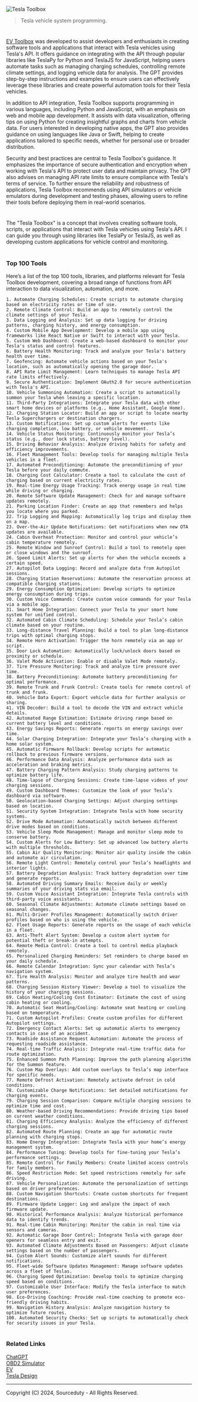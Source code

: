 ![Tesla Toolbox](https://github.com/user-attachments/assets/549da994-a049-49b7-a8e5-e8d5feded971)

> Tesla vehicle system programming.

#

[EV Toolbox](https://chatgpt.com/g/g-Xuf4ziPpB-ev-toolbox) was developed to assist developers and enthusiasts in creating software tools and applications that interact with Tesla vehicles using Tesla's API. It offers guidance on integrating with the API through popular libraries like TeslaPy for Python and TeslaJS for JavaScript, helping users automate tasks such as managing charging schedules, controlling remote climate settings, and logging vehicle data for analysis. The GPT provides step-by-step instructions and examples to ensure users can effectively leverage these libraries and create powerful automation tools for their Tesla vehicles.

In addition to API integration, Tesla Toolbox supports programming in various languages, including Python and JavaScript, with an emphasis on web and mobile app development. It assists with data visualization, offering tips on using Python for creating insightful graphs and charts from vehicle data. For users interested in developing native apps, the GPT also provides guidance on using languages like Java or Swift, helping to create applications tailored to specific needs, whether for personal use or broader distribution.

Security and best practices are central to Tesla Toolbox's guidance. It emphasizes the importance of secure authentication and encryption when working with Tesla's API to protect user data and maintain privacy. The GPT also advises on managing API rate limits to ensure compliance with Tesla's terms of service. To further ensure the reliability and robustness of applications, Tesla Toolbox recommends using API simulators or vehicle emulators during development and testing phases, allowing users to refine their tools before deploying them in real-world scenarios.

#

The "Tesla Toolbox" is a concept that involves creating software tools, scripts, or applications that interact with Tesla vehicles using Tesla's API. I can guide you through using libraries like TeslaPy or TeslaJS, as well as developing custom applications for vehicle control and monitoring.

#
### Top 100 Tools

Here’s a list of the top 100 tools, libraries, and platforms relevant for Tesla Toolbox development,  covering a broad range of functions from API interaction to data visualization, automation, and more.

```
1. Automate Charging Schedules: Create scripts to automate charging based on electricity rates or time of use.
2. Remote Climate Control: Build an app to remotely control the climate settings of your Tesla.
3. Data Logging and Analysis: Set up data logging for driving patterns, charging history, and energy consumption.
4. Custom Mobile App Development: Develop a mobile app using frameworks like React Native or Swift to interact with your Tesla.
5. Custom Web Dashboard: Create a web-based dashboard to monitor your Tesla's status and control features.
6. Battery Health Monitoring: Track and analyze your Tesla's battery health over time.
7. Geofencing: Automate vehicle actions based on your Tesla's location, such as automatically opening the garage door.
8. API Rate Limit Management: Learn techniques to manage Tesla API rate limits effectively.
9. Secure Authentication: Implement OAuth2.0 for secure authentication with Tesla's API.
10. Vehicle Summoning Automation: Create a script to automatically summon your Tesla when leaving a specific location.
11. Third-Party Integrations: Integrate your Tesla data with other smart home devices or platforms (e.g., Home Assistant, Google Home).
12. Charging Station Locator: Build an app or script to locate nearby Tesla Superchargers or destination chargers.
13. Custom Notifications: Set up custom alerts for events like charging completion, low battery, or vehicle movement.
14. Vehicle Status Monitoring: Continuously monitor your Tesla’s status (e.g., door lock status, battery level).
15. Driving Behavior Analysis: Analyze driving habits for safety and efficiency improvements.
16. Fleet Management Tools: Develop tools for managing multiple Tesla vehicles in a fleet.
17. Automated Preconditioning: Automate the preconditioning of your Tesla before your daily commute.
18. Charging Cost Calculator: Create a tool to calculate the cost of charging based on current electricity rates.
19. Real-time Energy Usage Tracking: Track energy usage in real time while driving or charging.
20. Remote Software Update Management: Check for and manage software updates remotely.
21. Parking Location Finder: Create an app that remembers and helps you locate where you parked.
22. Trip Logging and Mapping: Automatically log trips and display them on a map.
23. Over-the-Air Update Notifications: Get notifications when new OTA updates are available.
24. Cabin Overheat Protection: Monitor and control your vehicle’s cabin temperature remotely.
25. Remote Window and Sunroof Control: Build a tool to remotely open or close windows and the sunroof.
26. Speed Limit Alerts: Set up alerts for when the vehicle exceeds a certain speed.
27. Autopilot Data Logging: Record and analyze data from Autopilot sessions.
28. Charging Station Reservations: Automate the reservation process at compatible charging stations.
29. Energy Consumption Optimization: Develop scripts to optimize energy consumption during trips.
30. Custom Voice Commands: Create custom voice commands for your Tesla via a mobile app.
31. Smart Home Integration: Connect your Tesla to your smart home system for unified control.
32. Automated Cabin Climate Scheduling: Schedule your Tesla’s cabin climate based on your routine.
33. Long-distance Travel Planning: Build a tool to plan long-distance trips with optimal charging stops.
34. Remote Horn Activation: Trigger the horn remotely via an app or script.
35. Door Lock Automation: Automatically lock/unlock doors based on proximity or schedule.
36. Valet Mode Activation: Enable or disable Valet Mode remotely.
37. Tire Pressure Monitoring: Track and analyze tire pressure over time.
38. Battery Preconditioning: Automate battery preconditioning for optimal performance.
39. Remote Trunk and Frunk Control: Create tools for remote control of trunk and frunk.
40. Vehicle Data Export: Export vehicle data for further analysis or sharing.
41. VIN Decoder: Build a tool to decode the VIN and extract vehicle details.
42. Automated Range Estimation: Estimate driving range based on current battery level and conditions.
43. Energy Savings Reports: Generate reports on energy savings over time.
44. Solar Charging Integration: Integrate your Tesla’s charging with a home solar system.
45. Automatic Firmware Rollback: Develop scripts for automatic rollback to previous firmware versions.
46. Performance Data Analysis: Analyze performance data such as acceleration and braking metrics.
47. Battery Charging Pattern Analysis: Study charging patterns to optimize battery life.
48. Time-lapse of Charging Sessions: Create time-lapse videos of your charging sessions.
49. Custom Dashboard Themes: Customize the look of your Tesla’s dashboard via software.
50. Geolocation-based Charging Settings: Adjust charging settings based on location.
51. Security System Integration: Integrate Tesla with home security systems.
52. Drive Mode Automation: Automatically switch between different drive modes based on conditions.
53. Vehicle Sleep Mode Management: Manage and monitor sleep mode to conserve battery.
54. Custom Alerts for Low Battery: Set up advanced low battery alerts with multiple thresholds.
55. Cabin Air Quality Monitoring: Monitor air quality inside the cabin and automate air circulation.
56. Remote Light Control: Remotely control your Tesla’s headlights and interior lights.
57. Battery Degradation Analysis: Track battery degradation over time and generate reports.
58. Automated Driving Summary Emails: Receive daily or weekly summaries of your driving stats via email.
59. Custom Voice Assistant Integration: Integrate Tesla controls with third-party voice assistants.
60. Seasonal Climate Adjustments: Automate climate settings based on seasonal changes.
61. Multi-Driver Profiles Management: Automatically switch driver profiles based on who is using the vehicle.
62. Fleet Usage Reports: Generate reports on the usage of each vehicle in a fleet.
63. Anti-Theft Alert System: Develop a custom alert system for potential theft or break-in attempts.
64. Remote Media Control: Create a tool to control media playback remotely.
65. Personalized Charging Reminders: Set reminders to charge based on your daily schedule.
66. Remote Calendar Integration: Sync your calendar with Tesla’s navigation system.
67. Tire Health Analysis: Monitor and analyze tire health and wear patterns.
68. Charging Session History Viewer: Develop a tool to visualize the history of your charging sessions.
69. Cabin Heating/Cooling Cost Estimator: Estimate the cost of using cabin heating or cooling.
70. Automatic Seat Heating/Cooling: Automate seat heating or cooling based on temperature.
71. Custom Autopilot Profiles: Create custom profiles for different Autopilot settings.
72. Emergency Contact Alerts: Set up automatic alerts to emergency contacts in case of an accident.
73. Roadside Assistance Request Automation: Automate the process of requesting roadside assistance.
74. Real-time Traffic Analysis: Integrate real-time traffic data for route optimization.
75. Enhanced Summon Path Planning: Improve the path planning algorithm for the Summon feature.
76. Custom Map Overlays: Add custom overlays to Tesla’s map interface for specific needs.
77. Remote Defrost Activation: Remotely activate defrost in cold conditions.
78. Customizable Charge Notifications: Set detailed notifications for charging events.
79. Charging Session Comparison: Compare multiple charging sessions to optimize time and cost.
80. Weather-based Driving Recommendations: Provide driving tips based on current weather conditions.
81. Charging Efficiency Analysis: Analyze the efficiency of different charging sessions.
82. Automated Route Planning: Create an app for automatic route planning with charging stops.
83. Home Energy Integration: Integrate Tesla with your home’s energy management system.
84. Performance Tuning: Develop tools for fine-tuning your Tesla’s performance settings.
85. Remote Control for Family Members: Create limited access controls for family members.
86. Speed Restriction Mode: Set speed restrictions remotely for safe driving.
87. Vehicle Personalization: Automate the personalization of settings based on driver preferences.
88. Custom Navigation Shortcuts: Create custom shortcuts for frequent destinations.
89. Firmware Update Logger: Log and analyze the impact of each firmware update.
90. Historical Performance Analysis: Analyze historical performance data to identify trends.
91. Real-time Cabin Monitoring: Monitor the cabin in real time via sensors and cameras.
92. Automatic Garage Door Control: Integrate Tesla with garage door openers for seamless entry and exit.
93. Automated Climate Adjustments Based on Passengers: Adjust climate settings based on the number of passengers.
94. Custom Alert Sounds: Customize alert sounds for different notifications.
95. Fleet-wide Software Updates Management: Manage software updates across a fleet of Teslas.
96. Charging Speed Optimization: Develop tools to optimize charging speed based on conditions.
97. Customizable User Interface: Modify the Tesla interface to match user preferences.
98. Eco-Driving Coaching: Provide real-time coaching to promote eco-friendly driving habits.
99. Navigation History Analysis: Analyze navigation history to optimize future routes.
100. Automated Security Checks: Set up scripts to automatically check for security issues in your Tesla.
```

#
### Related Links

[ChatGPT](https://github.com/sourceduty/ChatGPT)
<br>
[OBD2 Simulator](https://github.com/sourceduty/OBD2_Simulator)
<br>
[EV](https://github.com/sourceduty/EV)
<br>
[Tesla Design](https://github.com/sourceduty/Tesla_Design)

***
Copyright (C) 2024, Sourceduty - All Rights Reserved.
